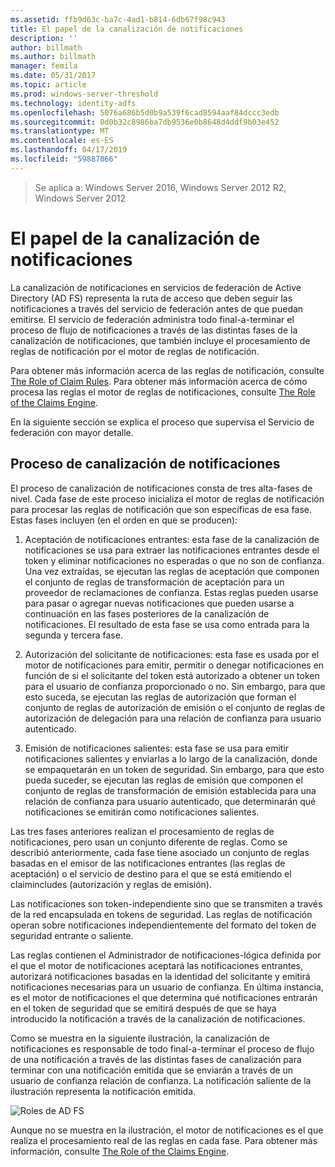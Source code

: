 ```yaml
---
ms.assetid: ffb9d63c-ba7c-4ad1-b814-6db67f98c943
title: El papel de la canalización de notificaciones
description: ''
author: billmath
ms.author: billmath
manager: femila
ms.date: 05/31/2017
ms.topic: article
ms.prod: windows-server-threshold
ms.technology: identity-adfs
ms.openlocfilehash: 5076a686b5d0b9a539f6cad8594aaf84dccc3edb
ms.sourcegitcommit: 0d0b32c8986ba7db9536e0b8648d4ddf9b03e452
ms.translationtype: MT
ms.contentlocale: es-ES
ms.lasthandoff: 04/17/2019
ms.locfileid: "59887066"
---
```

>Se aplica a: Windows Server 2016, Windows Server 2012 R2, Windows Server 2012

# <a name="the-role-of-the-claims-pipeline"></a>El papel de la canalización de notificaciones
La canalización de notificaciones en servicios de federación de Active Directory \(AD FS\) representa la ruta de acceso que deben seguir las notificaciones a través del servicio de federación antes de que puedan emitirse. El servicio de federación administra todo final\-a\-terminar el proceso de flujo de notificaciones a través de las distintas fases de la canalización de notificaciones, que también incluye el procesamiento de reglas de notificación por el motor de reglas de notificación.  
  
Para obtener más información acerca de las reglas de notificación, consulte [The Role of Claim Rules](The-Role-of-Claim-Rules.md). Para obtener más información acerca de cómo procesa las reglas el motor de reglas de notificaciones, consulte [The Role of the Claims Engine](The-Role-of-the-Claims-Engine.md).  
  
En la siguiente sección se explica el proceso que supervisa el Servicio de federación con mayor detalle.  
  
## <a name="claims-pipeline-process"></a>Proceso de canalización de notificaciones  
El proceso de canalización de notificaciones consta de tres alta\-fases de nivel. Cada fase de este proceso inicializa el motor de reglas de notificación para procesar las reglas de notificación que son específicas de esa fase. Estas fases incluyen \(en el orden en que se producen\):  
  
1.  Aceptación de notificaciones entrantes: esta fase de la canalización de notificaciones se usa para extraer las notificaciones entrantes desde el token y eliminar notificaciones no esperadas o que no son de confianza. Una vez extraídas, se ejecutan las reglas de aceptación que componen el conjunto de reglas de transformación de aceptación para un proveedor de reclamaciones de confianza. Estas reglas pueden usarse para pasar o agregar nuevas notificaciones que pueden usarse a continuación en las fases posteriores de la canalización de notificaciones. El resultado de esta fase se usa como entrada para la segunda y tercera fase.  
  
2.  Autorización del solicitante de notificaciones: esta fase es usada por el motor de notificaciones para emitir, permitir o denegar notificaciones en función de si el solicitante del token está autorizado a obtener un token para el usuario de confianza proporcionado o no. Sin embargo, para que esto suceda, se ejecutan las reglas de autorización que forman el conjunto de reglas de autorización de emisión o el conjunto de reglas de autorización de delegación para una relación de confianza para usuario autenticado.  
  
3.  Emisión de notificaciones salientes: esta fase se usa para emitir notificaciones salientes y enviarlas a lo largo de la canalización, donde se empaquetarán en un token de seguridad. Sin embargo, para que esto pueda suceder, se ejecutan las reglas de emisión que componen el conjunto de reglas de transformación de emisión establecida para una relación de confianza para usuario autenticado, que determinarán qué notificaciones se emitirán como notificaciones salientes.  
  
Las tres fases anteriores realizan el procesamiento de reglas de notificaciones, pero usan un conjunto diferente de reglas. Como se describió anteriormente, cada fase tiene asociado un conjunto de reglas basadas en el emisor de las notificaciones entrantes \(las reglas de aceptación\) o el servicio de destino para el que se está emitiendo el claimincludes \(autorización y reglas de emisión\).  
  
Las notificaciones son token\-independiente sino que se transmiten a través de la red encapsulada en tokens de seguridad. Las reglas de notificación operan sobre notificaciones independientemente del formato del token de seguridad entrante o saliente.  
  
Las reglas contienen el Administrador de notificaciones\-lógica definida por el que el motor de notificaciones aceptará las notificaciones entrantes, autorizará notificaciones basadas en la identidad del solicitante y emitirá notificaciones necesarias para un usuario de confianza. En última instancia, es el motor de notificaciones el que determina qué notificaciones entrarán en el token de seguridad que se emitirá después de que se haya introducido la notificación a través de la canalización de notificaciones.  
  
Como se muestra en la siguiente ilustración, la canalización de notificaciones es responsable de todo final\-a\-terminar el proceso de flujo de una notificación a través de las distintas fases de canalización para terminar con una notificación emitida que se enviarán a través de un usuario de confianza relación de confianza. La notificación saliente de la ilustración representa la notificación emitida.  
  
![Roles de AD FS](media/adfs2_pipeline.gif)  
  
Aunque no se muestra en la ilustración, el motor de notificaciones es el que realiza el procesamiento real de las reglas en cada fase. Para obtener más información, consulte [The Role of the Claims Engine](The-Role-of-the-Claims-Engine.md).  
  

